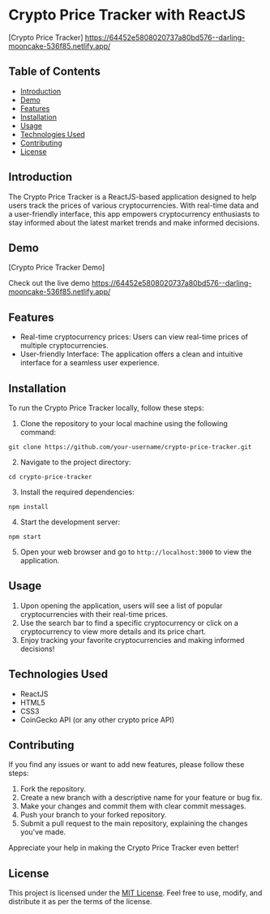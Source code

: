 # Crypto Price Tracker with ReactJS

[Crypto Price Tracker] 
https://64452e5808020737a80bd576--darling-mooncake-536f85.netlify.app/

## Table of Contents
- [Introduction](#introduction)
- [Demo](#demo)
- [Features](#features)
- [Installation](#installation)
- [Usage](#usage)
- [Technologies Used](#technologies-used)
- [Contributing](#contributing)
- [License](#license)

## Introduction
The Crypto Price Tracker is a ReactJS-based application designed to help users track the prices of various cryptocurrencies. With real-time data and a user-friendly interface, this app empowers cryptocurrency enthusiasts to stay informed about the latest market trends and make informed decisions.

## Demo
[Crypto Price Tracker Demo]

Check out the live demo 
https://64452e5808020737a80bd576--darling-mooncake-536f85.netlify.app/

## Features
- Real-time cryptocurrency prices: Users can view real-time prices of multiple cryptocurrencies.
- User-friendly Interface: The application offers a clean and intuitive interface for a seamless user experience.

## Installation
To run the Crypto Price Tracker locally, follow these steps:

1. Clone the repository to your local machine using the following command:
```
git clone https://github.com/your-username/crypto-price-tracker.git
```

2. Navigate to the project directory:
```
cd crypto-price-tracker
```

3. Install the required dependencies:
```
npm install
```

4. Start the development server:
```
npm start
```

5. Open your web browser and go to `http://localhost:3000` to view the application.

## Usage
1. Upon opening the application, users will see a list of popular cryptocurrencies with their real-time prices.
2. Use the search bar to find a specific cryptocurrency or click on a cryptocurrency to view more details and its price chart.
3. Enjoy tracking your favorite cryptocurrencies and making informed decisions!

## Technologies Used
- ReactJS
- HTML5
- CSS3
- CoinGecko API (or any other crypto price API)

## Contributing
If you find any issues or want to add new features, please follow these steps:

1. Fork the repository.
2. Create a new branch with a descriptive name for your feature or bug fix.
3. Make your changes and commit them with clear commit messages.
4. Push your branch to your forked repository.
5. Submit a pull request to the main repository, explaining the changes you've made.

Appreciate your help in making the Crypto Price Tracker even better!

## License
This project is licensed under the [MIT License](link-to-license). Feel free to use, modify, and distribute it as per the terms of the license.
